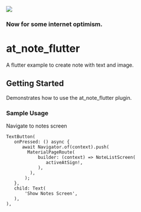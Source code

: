 <img src="https://atsign.dev/assets/img/@developersmall.png?sanitize=true">

### Now for some internet optimism.

# at_note_flutter
A flutter example to create note with text and image.

## Getting Started

Demonstrates how to use the at_note_flutter plugin.

### Sample Usage

Navigate to notes screen
```
TextButton(
   onPressed: () async {
      await Navigator.of(context).push(
        MaterialPageRoute(
            builder: (context) => NoteListScreen(
               activeAtSign!,
            ),
         ),
       );
   },
   child: Text(
       'Show Notes Screen',
   ),
),

```